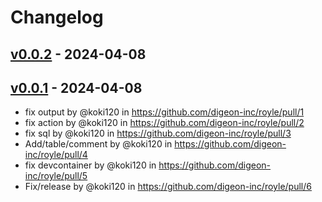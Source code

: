 # Changelog

## [v0.0.2](https://github.com/digeon-inc/royle/compare/v0.0.1...v0.0.2) - 2024-04-08

## [v0.0.1](https://github.com/digeon-inc/royle/commits/v0.0.1) - 2024-04-08
- fix output by @koki120 in https://github.com/digeon-inc/royle/pull/1
- fix action by @koki120 in https://github.com/digeon-inc/royle/pull/2
- fix sql by @koki120 in https://github.com/digeon-inc/royle/pull/3
- Add/table/comment by @koki120 in https://github.com/digeon-inc/royle/pull/4
- fix devcontainer by @koki120 in https://github.com/digeon-inc/royle/pull/5
- Fix/release by @koki120 in https://github.com/digeon-inc/royle/pull/6
